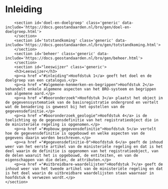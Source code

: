 # Inleiding
    	<section id='doel-en-doelgroep' class='generic' data-include='https://docs.geostandaarden.nl/bro/gen/doel-en-doelgroep.html'>
    	</section>
    	<section id='totstandkoming' class='generic' data-include='https://docs.geostandaarden.nl/bro/gen/totstandkoming.html'>
    	</section>
    	<section id='beheer' class='generic' data-include='https://docs.geostandaarden.nl/bro/gen/beheer.html'>
    	</section>
    	<section id="leeswijzer" class='generic'>
    	<h3>Leeswijzer</h3>
		<p><a href ="#inleiding">Hoofdstuk 1</a> geeft het doel en de doelgroep van een catalogus.</p>
		<p><a href ="#algemene-kenmerken-en-begrippen">Hoofdstuk 2</a> behandelt enkele algemene aspecten van het BRO-systeem en begrippen van algemene aard.</p>
		<p><a href ="#booronderzoek">Hoofdstuk 3</a> plaatst het object in de gegevenssystematiek van de basisregistratie ondergrond en vertelt wat de benadering is geweest bij het opstellen van de gegevensdefinitie.</p>
		<p><a href ="#booronderzoek_geologie">Hoofdstuk 4</a> is de toelichting op de gegevensdefinitie van het registratieobject die in de ministeriële regeling is opgenomen.</p>
		<p><a href ="#opbouw_gegevensdefinitie">Hoofdstuk 5</a> vertelt hoe de gegevensdefinitie is opgebouwd en welke aspecten van de gegevens daarin worden beschreven.</p>
		<p><a href ="#gegevensdefinitie-0">Hoofdstuk 6</a> geeft de inhoud weer van het eerste artikel van de ministeriële regeling en dat is het deel waarin de definitie is opgenomen van het registratieobject, van de delen waaruit het is opgebouwd, de entiteiten, en van de eigenschappen van die delen, de attributen.</p>
		<p><a href ="#uitbreidbare-waardelijsten">Hoofdstuk 7</a> geeft de inhoud weer van het tweede artikel van de ministeriële regeling en dat is het deel waarin de uitbreidbare waardelijsten staan waarnaar in hoofdstuk 6 verwezen wordt.</p>
  	</section>
